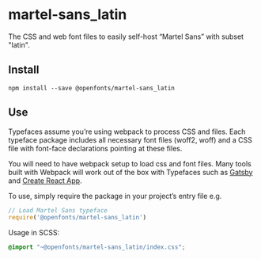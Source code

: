 
# martel-sans_latin

The CSS and web font files to easily self-host “Martel Sans” with subset "latin".

## Install

`npm install --save @openfonts/martel-sans_latin`

## Use

Typefaces assume you’re using webpack to process CSS and files. Each typeface
package includes all necessary font files (woff2, woff) and a CSS file with
font-face declarations pointing at these files.

You will need to have webpack setup to load css and font files. Many tools built
with Webpack will work out of the box with Typefaces such as [Gatsby](https://github.com/gatsbyjs/gatsby)
and [Create React App](https://github.com/facebookincubator/create-react-app).

To use, simply require the package in your project’s entry file e.g.

```javascript
// Load Martel Sans typeface
require('@openfonts/martel-sans_latin')
```

Usage in SCSS:
```scss
@import "~@openfonts/martel-sans_latin/index.css";
```
